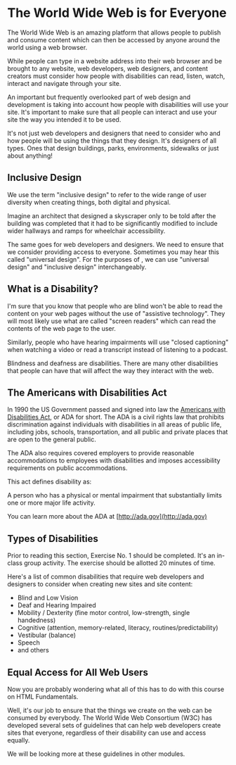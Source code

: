# The World Wide Web is for Everyone

The World Wide Web is an amazing platform that allows people to publish and consume content which can then be accessed by anyone around the world using a web browser.

While people can type in a website address into their web browser and be brought to any website, web developers, web designers, and content creators must consider how people with disabilities can read, listen, watch, interact and navigate through your site.

An important but frequently overlooked part of web design and development is taking into account how people with disabilities will use your site. It's important to make sure that all people can interact and use your site the way you intended it to be used.

It's not just web developers and designers that need to consider who and how people will be using the things that they design. It's designers of all types. Ones that design buildings, parks, environments, sidewalks or just about anything! 

## Inclusive Design

We use the term "inclusive design" to refer to the wide range of user diversity when creating things, both digital and physical.

Imagine an architect that designed a skyscraper only to be told after the building was completed that it had to be significantly modified to include wider hallways and ramps for wheelchair accessibility.

The same goes for web developers and designers. We need to ensure that we consider providing access to everyone. Sometimes you may hear this called "universal design". For the purposes of , we can use "universal design" and "inclusive design" interchangeably.  

## What is a Disability?

I'm sure that you know that people who are blind won't be able to read the content on your web pages without the use of "assistive technology". They will most likely use what are called "screen readers" which can read the contents of the web page to the user. 

Similarly, people who have hearing impairments will use "closed captioning" when watching a video or read a transcript instead of listening to a podcast.

Blindness and deafness are disabilities. There are many other disabilities that people can have that will affect the way they interact with the web.

## The Americans with Disabilities Act

In 1990 the US Government passed and signed into law the [Americans with Disabilities Act](https://en.wikipedia.org/wiki/Americans_with_Disabilities_Act_of_1990), or ADA for short. The ADA is a civil rights law that prohibits discrimination against individuals with disabilities in all areas of public life, including jobs, schools, transportation, and all public and private places that are open to the general public.

The ADA also requires covered employers to provide reasonable accommodations to employees with disabilities and imposes accessibility requirements on public accommodations.

This act defines disability as:

A person who has a physical or mental impairment that substantially limits one or more major life activity.

You can learn more about the ADA at [http://ada.gov](http://ada.gov)

## Types of Disabilities

Prior to reading this section, Exercise No. 1 should be completed. It's an in-class group activity. The exercise should be allotted 20 minutes of time.

Here's a list of common disabilities that require web developers and designers to consider when creating new sites and site content:

- Blind and Low Vision
- Deaf and Hearing Impaired
- Mobility / Dexterity (fine motor control, low-strength, single handedness)
- Cognitive (attention, memory-related, literacy, routines/predictability)
- Vestibular (balance)
- Speech
- and others

## Equal Access for All Web Users

Now you are probably wondering what all of this has to do with this course on HTML Fundamentals.

Well, it's our job to ensure that the things we create on the web can be consumed by everybody. The World Wide Web Consortium (W3C) has developed several sets of guidelines that can help web developers create sites that everyone, regardless of their disability can use and access equally.

We will be looking more at these guidelines in other modules.
